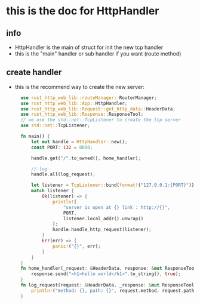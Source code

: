 # this is the doc for HttpHandler

## info

- HttpHandler is the main of struct for init the new tcp handler
- this is the "main" handler or sub handler if you want (route method)

## create handler

- this is the recommend way to create the new server:

  ```rs
    use rust_http_web_lib::routeManager::RouterManager;
    use rust_http_web_lib::App::HttpHandler;
    use rust_http_web_lib::Request::get_http_data::HeaderData;
    use rust_http_web_lib::Response::ResponseTool;
    // we use the std::net::TcpListener to create the tcp server
    use std::net::TcpListener;

    fn main() {
        let mut handle = HttpHandler::new();
        const PORT: i32 = 8000;

        handle.get("/".to_owned(), home_handler);

        // log 
        handle.all(log_request);

        let listener = TcpListener::bind(format!("127.0.0.1:{PORT}"));
        match listener {
            Ok(listener) => {
                println!(
                    "server is open at {} link : http://{}",
                    PORT,
                    listener.local_addr().unwrap()
                );
                handle.handle_http_request(listener);
            }
            Err(err) => {
                panic!("{}", err);
            }
        }
    }
    fn home_handler(_request: &HeaderData, response: &mut ResponseTool, _: &mut RouterManager) {
        response.send("<h1>hello world</h1>".to_string(), true);
    }
    fn log_request(request: &HeaderData, _response: &mut ResponseTool, _: &mut RouterManager) {
        println!("method: {}, path: {}", request.method, request.path);
    }

  ```
